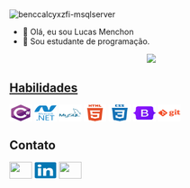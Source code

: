 
<img align="center" alt="benccalcyxzfi-msqlserver"  src="https://komarev.com/ghpvc/?username=lucasmenchon&style=flat-square">

- 👋 Olá, eu sou Lucas Menchon</br>
- 👀 Sou estudante de programação.</br>

<div align="center">

<a href="#">

<img height="180em" src="https://github-readme-stats.vercel.app/api/top-langs/?username=lucasmenchon&layout=compact&langs_count=4&theme=dark"/>

</div>

## Habilidades

<div style="display: inline_block">
<a href="#" style="text-decoration:none;">
  <img align="center"  height="30" width="40" src="https://raw.githubusercontent.com/devicons/devicon/master/icons/csharp/csharp-original.svg">
  <img align="center"  height="30" width="40" src="https://raw.githubusercontent.com/devicons/devicon/master/icons/dot-net/dot-net-plain-wordmark.svg">
  <img align="center"  height="30" width="40" src="https://raw.githubusercontent.com/devicons/devicon/master/icons/mysql/mysql-plain-wordmark.svg">
  <img align="center"  height="30" width="40" src="https://raw.githubusercontent.com/devicons/devicon/master/icons/html5/html5-plain-wordmark.svg">
  <img align="center"  height="30" width="40" src="https://raw.githubusercontent.com/devicons/devicon/master/icons/css3/css3-plain-wordmark.svg">
  <img align="center"  height="30" width="40" src="https://raw.githubusercontent.com/devicons/devicon/master/icons/bootstrap/bootstrap-original.svg">
  <img align="center"  height="30" width="40" src="https://raw.githubusercontent.com/devicons/devicon/master/icons/git/git-plain-wordmark.svg">
  <!--<img align="right"  height="150" style="border-radius:50px;" src="">-->
</a>
</div>

## Contato

<div style="display: inline_block">
<a href="mailto:it.lucas@outlook.com" style="text-decoration:none;">
<img align="center" height="30" width="40" src="https://raw.githubusercontent.com/lucasmenchon/site_att/main/wwwroot/images/outlook-original.svg"></a>
<a href="https://www.linkedin.com/in/lucasmenchon/" style="text-decoration:none;" >
<img align="center" height="30" width="40" src="https://raw.githubusercontent.com/devicons/devicon/master/icons/linkedin/linkedin-original.svg"></a>
<a href="https://wa.link/qzdch8" style="text-decoration:none;">
<img align="center" height="30" width="40" src="https://raw.githubusercontent.com/lucasmenchon/site_att/main/wwwroot/images/whatsapp-original.svg"></a>
</div>


